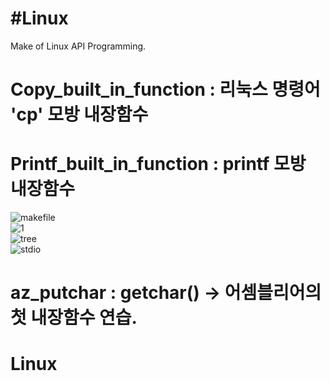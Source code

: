 #Linux
=======

Make of Linux API Programming.
 
**Copy_built_in_function : 리눅스 명령어 'cp' 모방 내장함수**  
======================================================  

**Printf_built_in_function : printf 모방 내장함수**  
=================================================  

![makefile](https://user-images.githubusercontent.com/75885992/127012497-59ceabcd-2437-475c-98e9-1d260a8d6f82.png)  
![1](https://user-images.githubusercontent.com/75885992/127012511-85ea2b91-63e6-442b-a89f-53b866bed783.png)  
![tree](https://user-images.githubusercontent.com/75885992/127012526-3fd59e8c-1815-4dc4-9a42-81ed03153607.png)  
![stdio](https://user-images.githubusercontent.com/75885992/127013810-30aafab6-f764-4812-b730-07733082d323.png)  

  

**az_putchar : getchar() -> 어셈블리어의 첫 내장함수 연습.**  
======================================================  
# Linux
